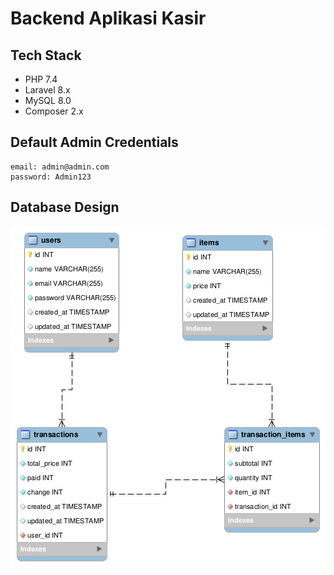 # Backend Aplikasi Kasir

## Tech Stack
- PHP 7.4
- Laravel 8.x
- MySQL 8.0
- Composer 2.x

## Default Admin Credentials
```
email: admin@admin.com
password: Admin123
```

## Database Design
![ERD](https://github.com/rullyafrizal/kasir-backend/blob/master/kasir-backend/erd.png)
